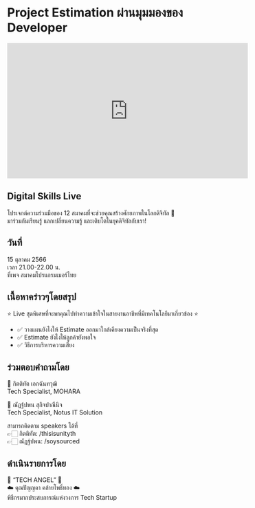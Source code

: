 # Project Estimation ผ่านมุมมองของ Developer
<iframe width="560" height="315" src="https://www.youtube.com/embed/Z0NrIRRZlDE?si=C4tLCrHDz5UN-2AB" title="YouTube video player" frameborder="0" allow="accelerometer; autoplay; clipboard-write; encrypted-media; gyroscope; picture-in-picture; web-share" referrerpolicy="strict-origin-when-cross-origin" allowfullscreen></iframe>

## Digital Skills Live

โปรเจกต์ความร่วมมือของ 12 สมาคมที่จะช่วยคุณสร้างศักยภาพในโลกดิจิทัล 🚀  
มาร่วมกันเรียนรู้ แลกเปลี่ยนความรู้ และเติบโตในยุคดิจิทัลกับเรา!

## วันที่
15 ตุลาคม 2566  
เวลา 21.00-22.00 น.  
ที่เพจ สมาคมโปรแกรมเมอร์ไทย

## เนื้อหาคร่าวๆโดยสรุป
⭐️ Live สุดพิเศษที่จะพาคุณไปทำความเข้าใจในสายงานอาชีพที่มีเทคโนโลยีมาเกี่ยวข้อง ⭐️
- ✅ วางแผนยังไงให้ Estimate ออกมาใกล้เคียงความเป็นจริงที่สุด
- ✅ Estimate ยังไงให้ลูกค้ายังพอใจ
- ✅ วิธีการบริหารความเสี่ยง

## ร่วมตอบคำถามโดย
🔹 กิตติทัต เอกฉันทวุฒิ  
Tech Specialist, MOHARA

🔹 ณัฏฐ์ปพน สุกิจปาณีนิจ  
Tech Specialist, Notus IT Solution

สามารถติดตาม speakers ได้ที่  
👉🏻 กิตติทัต: /thisisunityth  
👉🏻 ณัฏฐ์ปพน: /soysourced  

## ดำเนินรายการโดย
💫 “TECH ANGEL” 💫  
☁️ คุณปัญญดา คล้ายโพธิ์ทอง ☁️  
พิธีกรมากประสบการณ์แห่งวงการ Tech Startup